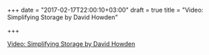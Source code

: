 +++
date = "2017-02-17T22:00:10+03:00"
draft = true
title = "Video: Simplifying Storage by David Howden"

+++

<p><a href="/stories/1760-video-simplifying-storage-by-david-howden">Video: Simplifying Storage by David Howden</a></p>
